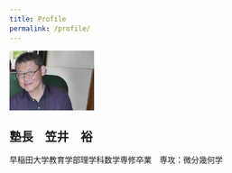 ```yaml
---
title: Profile
permalink: /profile/
---
```



<img src="/images/profile.jpg" align="center" width="150"/>

## 塾長　笠井　裕

早稲田大学教育学部理学科数学専修卒業　専攻：微分幾何学
